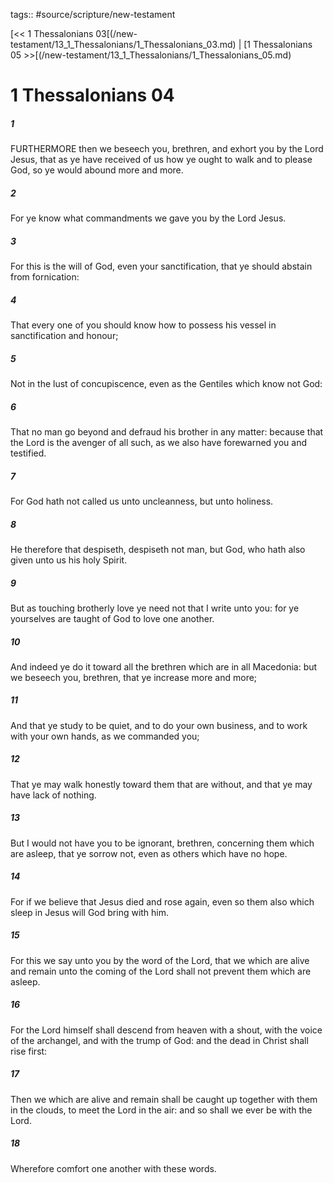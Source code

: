 tags:: #source/scripture/new-testament

[<< 1 Thessalonians 03[(/new-testament/13_1_Thessalonians/1_Thessalonians_03.md) | [1 Thessalonians 05 >>[(/new-testament/13_1_Thessalonians/1_Thessalonians_05.md)

# 1 Thessalonians 04

##### 1

FURTHERMORE then we beseech you, brethren, and exhort you by the Lord Jesus, that as ye have received of us how ye ought to walk and to please God, so ye would abound more and more.

##### 2

For ye know what commandments we gave you by the Lord Jesus.

##### 3

For this is the will of God, even your sanctification, that ye should abstain from fornication:

##### 4

That every one of you should know how to possess his vessel in sanctification and honour;

##### 5

Not in the lust of concupiscence, even as the Gentiles which know not God:

##### 6

That no man go beyond and defraud his brother in any matter: because that the Lord is the avenger of all such, as we also have forewarned you and testified.

##### 7

For God hath not called us unto uncleanness, but unto holiness.

##### 8

He therefore that despiseth, despiseth not man, but God, who hath also given unto us his holy Spirit.

##### 9

But as touching brotherly love ye need not that I write unto you: for ye yourselves are taught of God to love one another.

##### 10

And indeed ye do it toward all the brethren which are in all Macedonia: but we beseech you, brethren, that ye increase more and more;

##### 11

And that ye study to be quiet, and to do your own business, and to work with your own hands, as we commanded you;

##### 12

That ye may walk honestly toward them that are without, and that ye may have lack of nothing.

##### 13

But I would not have you to be ignorant, brethren, concerning them which are asleep, that ye sorrow not, even as others which have no hope.

##### 14

For if we believe that Jesus died and rose again, even so them also which sleep in Jesus will God bring with him.

##### 15

For this we say unto you by the word of the Lord, that we which are alive and remain unto the coming of the Lord shall not prevent them which are asleep.

##### 16

For the Lord himself shall descend from heaven with a shout, with the voice of the archangel, and with the trump of God: and the dead in Christ shall rise first:

##### 17

Then we which are alive and remain shall be caught up together with them in the clouds, to meet the Lord in the air: and so shall we ever be with the Lord.

##### 18

Wherefore comfort one another with these words.
